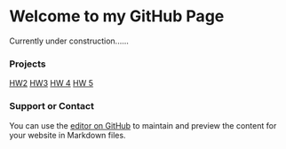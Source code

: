# Welcome to my GitHub Page

Currently under construction......

### Projects

[HW2](https://pjsulliv34.github.io/dacss601/HW1+2/Hw2DiabetesData.html)
[HW3](https://pjsulliv34.github.io/dacss601/HW3/UFOwatchHW3.html)
[HW 4](https://pjsulliv34.github.io/dacss601/HW4/AustrailiaWeatherData.html)
[HW 5](https://pjsulliv34.github.io/dacss601/HW5/HW5_AustralianDATA.html)

### Support or Contact
You can use the [editor on GitHub](https://github.com/pjsulliv34/dacss601/edit/main/README.md) to maintain and preview the content for your website in Markdown files.

